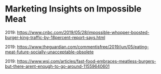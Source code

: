 # Marketing Insights on Impossible Meat

2019: https://www.cnbc.com/2019/05/28/impossible-whopper-boosted-burger-king-traffic-by-18percent-report-says.html

2019: https://www.theguardian.com/commentisfree/2019/jun/05/eating-meat-future-socially-unacceptable-obsolete

2019: https://www.wsj.com/articles/fast-food-embraces-meatless-burgers-but-there-arent-enough-to-go-around-11559640601